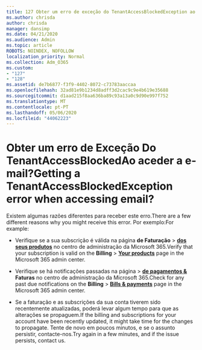 ```yaml
---
title: 127 Obter um erro de exceção do TenantAccessBlockedException ao aceder a e-mail?
ms.author: chrisda
author: chrisda
manager: dansimp
ms.date: 04/21/2020
ms.audience: Admin
ms.topic: article
ROBOTS: NOINDEX, NOFOLLOW
localization_priority: Normal
ms.collection: Adm_O365
ms.custom:
- "127"
- "128"
ms.assetid: de7b6877-f3f9-4402-8072-c73783aaccaa
ms.openlocfilehash: 32ad81e9b1234d8adff3d2cac9c9e4b619e35688
ms.sourcegitcommit: d1aad215f8aa636ba89c93a13a0c9d90e997f752
ms.translationtype: MT
ms.contentlocale: pt-PT
ms.lasthandoff: 05/06/2020
ms.locfileid: "44062223"
---
```

# <a name="getting-a-tenantaccessblockedexception-error-when-accessing-email"></a><span data-ttu-id="84e38-102">Obter um erro de Exceção Do TenantAccessBlockedAo aceder a e-mail?</span><span class="sxs-lookup"><span data-stu-id="84e38-102">Getting a TenantAccessBlockedException error when accessing email?</span></span>

<span data-ttu-id="84e38-103">Existem algumas razões diferentes para receber este erro.</span><span class="sxs-lookup"><span data-stu-id="84e38-103">There are a few different reasons why you might receive this error.</span></span> <span data-ttu-id="84e38-104">Por exemplo:</span><span class="sxs-lookup"><span data-stu-id="84e38-104">For example:</span></span>

- <span data-ttu-id="84e38-105">Verifique se a sua subscrição é válida na página **de Faturação** \> **[dos seus produtos](https://portal.office.com/adminportal/home#/subscriptions)** no centro de administração da Microsoft 365.</span><span class="sxs-lookup"><span data-stu-id="84e38-105">Verify that your subscription is valid on the **Billing** \> **[Your products](https://portal.office.com/adminportal/home#/subscriptions)** page in the Microsoft 365 admin center.</span></span>

- <span data-ttu-id="84e38-106">Verifique se há notificações passadas na página \> **[de pagamentos &](https://portal.office.com/adminportal/home#/billoverview)** **Faturas** no centro de administração da Microsoft 365.</span><span class="sxs-lookup"><span data-stu-id="84e38-106">Check for any past due notifications on the **Billing** \> **[Bills & payments](https://portal.office.com/adminportal/home#/billoverview)** page in the Microsoft 365 admin center.</span></span>

- <span data-ttu-id="84e38-107">Se a faturação e as subscrições da sua conta tiverem sido recentemente atualizadas, poderá levar algum tempo para que as alterações se propaguem.</span><span class="sxs-lookup"><span data-stu-id="84e38-107">If the billing and subscriptions for your account have been recently updated, it might take time for the changes to propagate.</span></span> <span data-ttu-id="84e38-108">Tente de novo em poucos minutos, e se o assunto persistir, contacte-nos.</span><span class="sxs-lookup"><span data-stu-id="84e38-108">Try again in a few minutes, and if the issue persists, contact us.</span></span>

